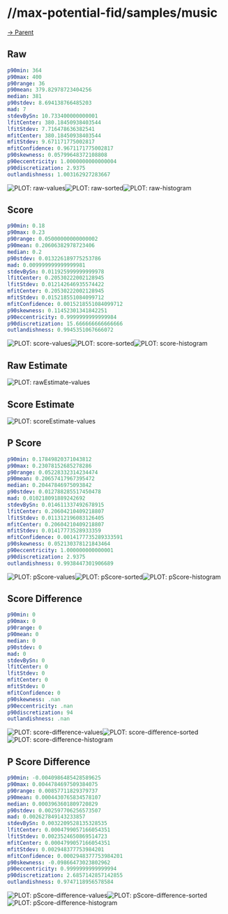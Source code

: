 
# //max-potential-fid/samples/music

[→ Parent](../..)


## Raw


```yaml
p90min: 364
p90max: 400
p90range: 36
p90mean: 379.82978723404256
median: 381
p90stdev: 8.694138766485203
mad: 7
stdevBySn: 10.733400000000001
lfitCenter: 380.18450938403544
lfitStdev: 7.716478636382541
mfitCenter: 380.18450938403544
mfitStdev: 9.671171775002817
mfitConfidence: 0.9671171775002817
p90skewness: 0.05799648372108808
p90eccentricity: 1.0000000000000004
p90discretization: 2.9375
outlandishness: 1.003162927283667

```

![PLOT: raw-values](./raw/values.svg)![PLOT: raw-sorted](./raw/sorted.svg)![PLOT: raw-histogram](./raw/histogram.svg)
## Score


```yaml
p90min: 0.18
p90max: 0.23
p90range: 0.05000000000000002
p90mean: 0.20606382978723406
median: 0.2
p90stdev: 0.013226189775253786
mad: 0.009999999999999981
stdevBySn: 0.011925999999999978
lfitCenter: 0.20530222002128945
lfitStdev: 0.012142646935574422
mfitCenter: 0.20530222002128945
mfitStdev: 0.015218551084099712
mfitConfidence: 0.0015218551084099712
p90skewness: 0.11452301341842251
p90eccentricity: 0.9999999999999984
p90discretization: 15.666666666666666
outlandishness: 0.9945351067666072

```

![PLOT: score-values](./score/values.svg)![PLOT: score-sorted](./score/sorted.svg)![PLOT: score-histogram](./score/histogram.svg)
## Raw Estimate

![PLOT: rawEstimate-values](./rawEstimate/values.svg)
## Score Estimate

![PLOT: scoreEstimate-values](./scoreEstimate/values.svg)
## P Score


```yaml
p90min: 0.17849820371043812
p90max: 0.23078152685278286
p90range: 0.05228332314234474
p90mean: 0.20657417967395472
median: 0.20447846975093842
p90stdev: 0.012788285517450478
mad: 0.010218091889242692
stdevBySn: 0.014611337492678915
lfitCenter: 0.20604210409218807
lfitStdev: 0.011312196083126405
mfitCenter: 0.20604210409218807
mfitStdev: 0.01417773528933359
mfitConfidence: 0.0014177735289333591
p90skewness: 0.052130378121843464
p90eccentricity: 1.000000000000001
p90discretization: 2.9375
outlandishness: 0.9938447301906689

```

![PLOT: pScore-values](./pScore/values.svg)![PLOT: pScore-sorted](./pScore/sorted.svg)![PLOT: pScore-histogram](./pScore/histogram.svg)
## Score Difference


```yaml
p90min: 0
p90max: 0
p90range: 0
p90mean: 0
median: 0
p90stdev: 0
mad: 0
stdevBySn: 0
lfitCenter: 0
lfitStdev: 0
mfitCenter: 0
mfitStdev: 0
mfitConfidence: 0
p90skewness: .nan
p90eccentricity: .nan
p90discretization: 94
outlandishness: .nan

```

![PLOT: score-difference-values](./score-difference/values.svg)![PLOT: score-difference-sorted](./score-difference/sorted.svg)![PLOT: score-difference-histogram](./score-difference/histogram.svg)
## P Score Difference


```yaml
p90min: -0.0040986485428589625
p90max: 0.0044784697509384075
p90range: 0.00857711829379737
p90mean: 0.0004430765834578107
median: 0.0003963601809720829
p90stdev: 0.002597706256573507
mad: 0.002627849143233857
stdevBySn: 0.0032209528135328535
lfitCenter: 0.0004799057166054351
lfitStdev: 0.0023524650869514723
mfitCenter: 0.0004799057166054351
mfitStdev: 0.002948377753984201
mfitConfidence: 0.0002948377753984201
p90skewness: -0.09866473023802962
p90eccentricity: 0.9999999999999994
p90discretization: 2.6857142857142855
outlandishness: 0.9747118956578584

```

![PLOT: pScore-difference-values](./pScore-difference/values.svg)![PLOT: pScore-difference-sorted](./pScore-difference/sorted.svg)![PLOT: pScore-difference-histogram](./pScore-difference/histogram.svg)